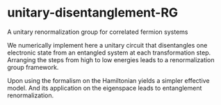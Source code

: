 # unitary-disentanglement-RG
A unitary renormalization group for correlated fermion systems

We numerically implement here a unitary circuit that disentangles one electronic state from an entangled system at each transformation step. Arranging the steps from high to low energies leads to a renormalization group framework.

Upon using the formalism on the Hamiltonian yields a simpler effective model. And its application on the eigenspace leads to entanglement renormalization.
